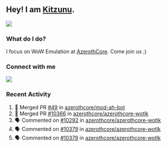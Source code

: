 ## Hey! I am [Kitzunu](https://Github.com/Kitzunu).

<!--<a href="https://github-readme-stats.kitzunu.vercel.app/api?username=Kitzunu&show_icons=true&theme=dark">
  <img align="center" src="https://github-readme-stats.kitzunu.vercel.app/api?username=Kitzunu&show_icons=true&theme=dark" />
</a>-->
<a href="https://github-readme-stats.kitzunu.vercel.app/api?username=Kitzunu&show_icons=true&theme=dark">
  <img align="center" src="https://github-readme-stats.vercel.app/api/top-langs/?username=Kitzunu&layout=compact&theme=dark" />
</a>

### What do I do?

I focus on WoW Emulation at [AzerothCore](https://Github.com/AzerothCore). Come join us ;)

### Connect with me
[![](https://img.shields.io/badge/AzerothCore%20Discord-Connect%20with%20me!-green)](https://discord.com/invite/gkt4y2x)

### Recent Activity

<!--START_SECTION:activity-->
1. 🎉 Merged PR [#49](https://github.com/azerothcore/mod-ah-bot/pull/49) in [azerothcore/mod-ah-bot](https://github.com/azerothcore/mod-ah-bot)
2. 🎉 Merged PR [#10366](https://github.com/azerothcore/azerothcore-wotlk/pull/10366) in [azerothcore/azerothcore-wotlk](https://github.com/azerothcore/azerothcore-wotlk)
3. 🗣 Commented on [#10292](https://github.com/azerothcore/azerothcore-wotlk/issues/10292) in [azerothcore/azerothcore-wotlk](https://github.com/azerothcore/azerothcore-wotlk)
4. 🗣 Commented on [#10379](https://github.com/azerothcore/azerothcore-wotlk/issues/10379) in [azerothcore/azerothcore-wotlk](https://github.com/azerothcore/azerothcore-wotlk)
5. 🗣 Commented on [#10379](https://github.com/azerothcore/azerothcore-wotlk/issues/10379) in [azerothcore/azerothcore-wotlk](https://github.com/azerothcore/azerothcore-wotlk)
<!--END_SECTION:activity-->
